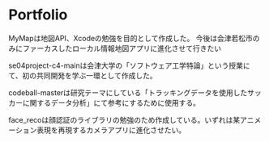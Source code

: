 # Portfolio

MyMapは地図API、Xcodeの勉強を目的として作成した。
今後は会津若松市のみにファーカスしたローカル情報地図アプリに進化させて行きたい

se04project-c4-mainは会津大学の「ソフトウェア工学特論」という授業にて、初の共同開発を学ぶ一環として作成した。

codeball-masterは研究テーマにしている「トラッキングデータを使用したサッカーに関するデータ分析」にて参考にするために使用する。

face_recoは顔認証のライブラリの勉強のため作成している。いずれは某アニメーション表現を再現するカメラアプリに進化させたい。
